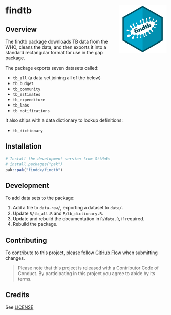 # findtb <img src='man/figures/logo.png' align="right" height="150" /></a>

## Overview
The findtb package downloads TB data from the WHO, cleans the data, and
then exports it into a standard rectangular format for use in the gap package.

The package exports seven datasets called:
- `tb_all` (a data set joining all of the below)
- `tb_budget`
- `tb_community`
- `tb_estimates`
- `tb_expenditure`
- `tb_labs`
- `tb_notifications`

It also ships with a data dictionary to lookup definitions:
- `tb_dictionary`

## Installation
``` r
# Install the development version from GitHub:
# install.packages("pak")
pak::pak("finddx/findtb")
```

## Development
To add data sets to the package:

1. Add a file to `data-raw/`, exporting a dataset to `data/`.
2. Update `R/tb_all.R` and `R/tb_dictionary.R`.
3. Update and rebuild the documentation in `R/data.R`, if required.
4. Rebuild the package.

## Contributing
To contribute to this project, please follow [GitHub Flow](https://guides.github.com/introduction/flow/)
when submitting changes.

> Please note that this project is released with a Contributor Code of Conduct. By participating in this project you agree to abide by its terms.

## Credits
See [LICENSE](/LICENSE)
